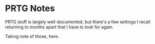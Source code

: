 # PRTG Notes

PRTG stuff is largely well-documented, but there's a few settings I recall returning to months apart that I have to look for again.

Taking note of those, here.
